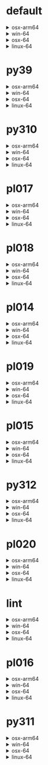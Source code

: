 # default

<details>
<summary>osx-arm64</summary>

|Dependency|Before|After|Explicit|
|-|-|-|-|
|pip|23.3.1|24.0|true|
|pytest-cov|4.1.0|5.0.0|true|
|hatchling|1.21.1|1.24.2|true|
|hypothesis|6.97.4|6.103.2|true|
|pytest|8.0.0|8.2.2|true|
|polars|0.20.3|0.20.31|true|
|python|3.12.0|3.12.3|true|
|ca-certificates|2023.11.17|2024.6.2|false|
|libcxx|16.0.6|17.0.6|false|
|llvm-openmp|17.0.5|18.1.7|false|
|packaging|23.2|24.1|false|
|setuptools|68.2.2|70.0.0|false|
|tzdata|2023c|2024a|false|
|coverage|7.4.4|7.5.3|false|
|importlib-metadata|7.0.1|7.1.0|false|
|libexpat|2.5.0|2.6.2|false|
|libsqlite|3.44.2|3.46.0|false|
|libzlib|1.2.13|1.3.1|false|
|ncurses|6.4|6.5|false|
|openssl|3.2.0|3.3.1|false|
|pluggy|1.4.0|1.5.0|false|
|trove-classifiers|2024.1.8|2024.5.22|false|
|wheel|0.41.3|0.43.0|false|
|zipp|3.17.0|3.19.2|false|
|libopenblas|0.3.25|0.3.27|false|
|numpy|1.26.2|1.26.4|false|
|libblas|20_osxarm64_openblas|22_osxarm64_openblas|false|
|libcblas|20_osxarm64_openblas|22_osxarm64_openblas|false|
|libgfortran|13_2_0_hd922786_1|13_2_0_hd922786_3|false|
|libgfortran5|hf226fd6_1|hf226fd6_3|false|
|liblapack|20_osxarm64_openblas|22_osxarm64_openblas|false|

</details>

<details>
<summary>win-64</summary>

|Dependency|Before|After|Explicit|
|-|-|-|-|
|pip|23.3.2|24.0|true|
|pytest-cov|4.1.0|5.0.0|true|
|hatchling|1.21.1|1.24.2|true|
|hypothesis|6.97.4|6.103.2|true|
|pytest|8.0.0|8.2.2|true|
|polars|0.20.6|0.20.31|true|
|python|3.12.1|3.12.3|true|
|typing_extensions|4.9.0||false|
|ca-certificates|2023.11.17|2024.6.2|false|
|packaging|23.2|24.1|false|
|setuptools|69.0.3|70.0.0|false|
|tzdata|2023d|2024a|false|
|coverage|7.4.4|7.5.3|false|
|importlib-metadata|7.0.1|7.1.0|false|
|intel-openmp|2024.0.0|2024.1.0|false|
|libexpat|2.5.0|2.6.2|false|
|libhwloc|2.9.3|2.10.0|false|
|libsqlite|3.44.2|3.46.0|false|
|libzlib|1.2.13|1.3.1|false|
|mkl|2024.0.0|2024.1.0|false|
|openssl|3.2.1|3.3.1|false|
|pluggy|1.4.0|1.5.0|false|
|tbb|2021.11.0|2021.12.0|false|
|trove-classifiers|2024.1.8|2024.5.22|false|
|vc14_runtime|14.38.33130|14.40.33810|false|
|vs2015_runtime|14.38.33130|14.40.33810|false|
|wheel|0.42.0|0.43.0|false|
|zipp|3.17.0|3.19.2|false|
|libxml2|2.12.4|2.12.7|false|
|numpy|1.26.3|1.26.4|false|
|libblas|21_win64_mkl|22_win64_mkl|false|
|libcblas|21_win64_mkl|22_win64_mkl|false|
|liblapack|21_win64_mkl|22_win64_mkl|false|
|vc|hcf57466_18|h8a93ad2_20|false|

</details>

<details>
<summary>osx-64</summary>

|Dependency|Before|After|Explicit|
|-|-|-|-|
|pip|23.3.2|24.0|true|
|pytest-cov|4.1.0|5.0.0|true|
|hatchling|1.21.1|1.24.2|true|
|hypothesis|6.97.4|6.103.2|true|
|pytest|8.0.0|8.2.2|true|
|polars|0.20.6|0.20.31|true|
|python|3.12.1|3.12.3|true|
|ca-certificates|2023.11.17|2024.6.2|false|
|libcxx|16.0.6|17.0.6|false|
|llvm-openmp|17.0.6|18.1.7|false|
|packaging|23.2|24.1|false|
|setuptools|69.0.3|70.0.0|false|
|tzdata|2023d|2024a|false|
|coverage|7.4.4|7.5.3|false|
|importlib-metadata|7.0.1|7.1.0|false|
|libexpat|2.5.0|2.6.2|false|
|libsqlite|3.44.2|3.46.0|false|
|libzlib|1.2.13|1.3.1|false|
|ncurses|6.4|6.5|false|
|openssl|3.2.1|3.3.1|false|
|pluggy|1.4.0|1.5.0|false|
|trove-classifiers|2024.1.8|2024.5.22|false|
|wheel|0.42.0|0.43.0|false|
|zipp|3.17.0|3.19.2|false|
|libopenblas|0.3.26|0.3.27|false|
|numpy|1.26.3|1.26.4|false|
|libblas|21_osx64_openblas|22_osx64_openblas|false|
|libcblas|21_osx64_openblas|22_osx64_openblas|false|
|libgfortran|13_2_0_h97931a8_2|13_2_0_h97931a8_3|false|
|libgfortran5|h2873a65_2|h2873a65_3|false|
|liblapack|21_osx64_openblas|22_osx64_openblas|false|

</details>

<details>
<summary>linux-64</summary>

|Dependency|Before|After|Explicit|
|-|-|-|-|
|pip|23.3.2|24.0|true|
|pytest-cov|4.1.0|5.0.0|true|
|hatchling|1.21.1|1.24.2|true|
|hypothesis|6.97.4|6.103.2|true|
|pytest|8.0.0|8.2.2|true|
|polars|0.20.6|0.20.31|true|
|python|3.12.1|3.12.3|true|
|ca-certificates|2023.11.17|2024.6.2|false|
|packaging|23.2|24.1|false|
|setuptools|69.0.3|70.0.0|false|
|tzdata|2023d|2024a|false|
|coverage|7.4.4|7.5.3|false|
|importlib-metadata|7.0.1|7.1.0|false|
|libexpat|2.5.0|2.6.2|false|
|libsqlite|3.44.2|3.46.0|false|
|libzlib|1.2.13|1.3.1|false|
|ncurses|6.4|6.5|false|
|openssl|3.2.1|3.3.1|false|
|pluggy|1.4.0|1.5.0|false|
|trove-classifiers|2024.1.8|2024.5.22|false|
|wheel|0.42.0|0.43.0|false|
|zipp|3.17.0|3.19.2|false|
|libopenblas|0.3.26|0.3.27|false|
|numpy|1.26.3|1.26.4|false|
|ld_impl_linux-64|h41732ed_0|hf3520f5_4|false|
|libblas|21_linux64_openblas|22_linux64_openblas|false|
|libcblas|21_linux64_openblas|22_linux64_openblas|false|
|libgcc-ng|h807b86a_4|h77fa898_9|false|
|libgfortran-ng|h69a702a_4|h69a702a_9|false|
|libgfortran5|ha4646dd_4|h3d2ce59_9|false|
|libgomp|h807b86a_4|h77fa898_9|false|
|liblapack|21_linux64_openblas|22_linux64_openblas|false|
|libstdcxx-ng|h7e041cc_4|hc0a3c3a_9|false|

</details>

# py39

<details>
<summary>osx-arm64</summary>

|Dependency|Before|After|Explicit|
|-|-|-|-|
|pip|23.3.2|24.0|true|
|pytest-cov|4.1.0|5.0.0|true|
|hatchling|1.21.1|1.24.2|true|
|hypothesis|6.97.1|6.103.2|true|
|pytest|8.0.0|8.2.2|true|
|polars|0.20.6|0.20.31|true|
|python|3.9.18|3.9.19|true|
|ca-certificates|2023.11.17|2024.6.2|false|
|libcxx|16.0.6|17.0.6|false|
|llvm-openmp|17.0.6|18.1.7|false|
|packaging|23.2|24.1|false|
|setuptools|69.0.3|70.0.0|false|
|tzdata|2023d|2024a|false|
|coverage|7.4.4|7.5.3|false|
|importlib-metadata|7.0.1|7.1.0|false|
|libsqlite|3.44.2|3.46.0|false|
|libzlib|1.2.13|1.3.1|false|
|ncurses|6.4|6.5|false|
|openssl|3.2.0|3.3.1|false|
|pluggy|1.4.0|1.5.0|false|
|trove-classifiers|2024.1.8|2024.5.22|false|
|typing_extensions|4.9.0|4.12.2|false|
|wheel|0.42.0|0.43.0|false|
|zipp|3.17.0|3.19.2|false|
|libopenblas|0.3.26|0.3.27|false|
|numpy|1.26.3|1.26.4|false|
|libblas|21_osxarm64_openblas|22_osxarm64_openblas|false|
|libcblas|21_osxarm64_openblas|22_osxarm64_openblas|false|
|libgfortran|13_2_0_hd922786_2|13_2_0_hd922786_3|false|
|libgfortran5|hf226fd6_2|hf226fd6_3|false|
|liblapack|21_osxarm64_openblas|22_osxarm64_openblas|false|

</details>

<details>
<summary>win-64</summary>

|Dependency|Before|After|Explicit|
|-|-|-|-|
|pip|23.3.2|24.0|true|
|pytest-cov|4.1.0|5.0.0|true|
|hatchling|1.21.1|1.24.2|true|
|hypothesis|6.97.4|6.103.2|true|
|pytest|8.0.0|8.2.2|true|
|polars|0.20.6|0.20.31|true|
|python|3.9.18|3.9.19|true|
|ca-certificates|2023.11.17|2024.6.2|false|
|packaging|23.2|24.1|false|
|setuptools|69.0.3|70.0.0|false|
|tzdata|2023d|2024a|false|
|coverage|7.4.4|7.5.3|false|
|importlib-metadata|7.0.1|7.1.0|false|
|intel-openmp|2024.0.0|2024.1.0|false|
|libhwloc|2.9.3|2.10.0|false|
|libsqlite|3.44.2|3.46.0|false|
|libzlib|1.2.13|1.3.1|false|
|mkl|2024.0.0|2024.1.0|false|
|openssl|3.2.1|3.3.1|false|
|pluggy|1.4.0|1.5.0|false|
|tbb|2021.11.0|2021.12.0|false|
|trove-classifiers|2024.1.8|2024.5.22|false|
|typing_extensions|4.9.0|4.12.2|false|
|vc14_runtime|14.38.33130|14.40.33810|false|
|vs2015_runtime|14.38.33130|14.40.33810|false|
|wheel|0.42.0|0.43.0|false|
|zipp|3.17.0|3.19.2|false|
|libxml2|2.12.4|2.12.7|false|
|numpy|1.26.3|1.26.4|false|
|libblas|21_win64_mkl|22_win64_mkl|false|
|libcblas|21_win64_mkl|22_win64_mkl|false|
|liblapack|21_win64_mkl|22_win64_mkl|false|
|vc|hcf57466_18|h8a93ad2_20|false|

</details>

<details>
<summary>osx-64</summary>

|Dependency|Before|After|Explicit|
|-|-|-|-|
|pip|23.3.2|24.0|true|
|pytest-cov|4.1.0|5.0.0|true|
|hatchling|1.21.1|1.24.2|true|
|hypothesis|6.97.4|6.103.2|true|
|pytest|8.0.0|8.2.2|true|
|polars|0.20.6|0.20.31|true|
|python|3.9.18|3.9.19|true|
|ca-certificates|2023.11.17|2024.6.2|false|
|libcxx|16.0.6|17.0.6|false|
|llvm-openmp|17.0.6|18.1.7|false|
|packaging|23.2|24.1|false|
|setuptools|69.0.3|70.0.0|false|
|tzdata|2023d|2024a|false|
|coverage|7.4.4|7.5.3|false|
|importlib-metadata|7.0.1|7.1.0|false|
|libsqlite|3.44.2|3.46.0|false|
|libzlib|1.2.13|1.3.1|false|
|ncurses|6.4|6.5|false|
|openssl|3.2.1|3.3.1|false|
|pluggy|1.4.0|1.5.0|false|
|trove-classifiers|2024.1.8|2024.5.22|false|
|typing_extensions|4.9.0|4.12.2|false|
|wheel|0.42.0|0.43.0|false|
|zipp|3.17.0|3.19.2|false|
|libopenblas|0.3.26|0.3.27|false|
|numpy|1.26.3|1.26.4|false|
|libblas|21_osx64_openblas|22_osx64_openblas|false|
|libcblas|21_osx64_openblas|22_osx64_openblas|false|
|libgfortran|13_2_0_h97931a8_2|13_2_0_h97931a8_3|false|
|libgfortran5|h2873a65_2|h2873a65_3|false|
|liblapack|21_osx64_openblas|22_osx64_openblas|false|

</details>

<details>
<summary>linux-64</summary>

|Dependency|Before|After|Explicit|
|-|-|-|-|
|pip|23.3.2|24.0|true|
|pytest-cov|4.1.0|5.0.0|true|
|hatchling|1.21.1|1.24.2|true|
|hypothesis|6.97.4|6.103.2|true|
|pytest|8.0.0|8.2.2|true|
|polars|0.20.6|0.20.31|true|
|python|3.9.18|3.9.19|true|
|ca-certificates|2023.11.17|2024.6.2|false|
|packaging|23.2|24.1|false|
|setuptools|69.0.3|70.0.0|false|
|tzdata|2023d|2024a|false|
|coverage|7.4.4|7.5.3|false|
|importlib-metadata|7.0.1|7.1.0|false|
|libsqlite|3.44.2|3.46.0|false|
|libzlib|1.2.13|1.3.1|false|
|ncurses|6.4|6.5|false|
|openssl|3.2.1|3.3.1|false|
|pluggy|1.4.0|1.5.0|false|
|trove-classifiers|2024.1.8|2024.5.22|false|
|typing_extensions|4.9.0|4.12.2|false|
|wheel|0.42.0|0.43.0|false|
|zipp|3.17.0|3.19.2|false|
|libopenblas|0.3.26|0.3.27|false|
|numpy|1.26.3|1.26.4|false|
|ld_impl_linux-64|h41732ed_0|hf3520f5_4|false|
|libblas|21_linux64_openblas|22_linux64_openblas|false|
|libcblas|21_linux64_openblas|22_linux64_openblas|false|
|libgcc-ng|h807b86a_4|h77fa898_9|false|
|libgfortran-ng|h69a702a_4|h69a702a_9|false|
|libgfortran5|ha4646dd_4|h3d2ce59_9|false|
|libgomp|h807b86a_4|h77fa898_9|false|
|liblapack|21_linux64_openblas|22_linux64_openblas|false|
|libstdcxx-ng|h7e041cc_4|hc0a3c3a_9|false|

</details>

# py310

<details>
<summary>osx-arm64</summary>

|Dependency|Before|After|Explicit|
|-|-|-|-|
|pip|23.3.2|24.0|true|
|pytest-cov|4.1.0|5.0.0|true|
|hatchling|1.21.1|1.24.2|true|
|hypothesis|6.97.1|6.103.2|true|
|pytest|8.0.0|8.2.2|true|
|polars|0.20.6|0.20.31|true|
|python|3.10.13|3.10.14|true|
|ca-certificates|2023.11.17|2024.6.2|false|
|libcxx|16.0.6|17.0.6|false|
|llvm-openmp|17.0.6|18.1.7|false|
|packaging|23.2|24.1|false|
|setuptools|69.0.3|70.0.0|false|
|tzdata|2023d|2024a|false|
|coverage|7.4.4|7.5.3|false|
|importlib-metadata|7.0.1|7.1.0|false|
|libsqlite|3.44.2|3.46.0|false|
|libzlib|1.2.13|1.3.1|false|
|ncurses|6.4|6.5|false|
|openssl|3.2.0|3.3.1|false|
|pluggy|1.4.0|1.5.0|false|
|trove-classifiers|2024.1.8|2024.5.22|false|
|typing_extensions|4.9.0|4.12.2|false|
|wheel|0.42.0|0.43.0|false|
|zipp|3.17.0|3.19.2|false|
|libopenblas|0.3.26|0.3.27|false|
|numpy|1.26.3|1.26.4|false|
|libblas|21_osxarm64_openblas|22_osxarm64_openblas|false|
|libcblas|21_osxarm64_openblas|22_osxarm64_openblas|false|
|libgfortran|13_2_0_hd922786_2|13_2_0_hd922786_3|false|
|libgfortran5|hf226fd6_2|hf226fd6_3|false|
|liblapack|21_osxarm64_openblas|22_osxarm64_openblas|false|

</details>

<details>
<summary>win-64</summary>

|Dependency|Before|After|Explicit|
|-|-|-|-|
|pip|23.3.2|24.0|true|
|pytest-cov|4.1.0|5.0.0|true|
|hatchling|1.21.1|1.24.2|true|
|hypothesis|6.97.4|6.103.2|true|
|pytest|8.0.0|8.2.2|true|
|polars|0.20.6|0.20.31|true|
|python|3.10.13|3.10.14|true|
|ca-certificates|2023.11.17|2024.6.2|false|
|packaging|23.2|24.1|false|
|setuptools|69.0.3|70.0.0|false|
|tzdata|2023d|2024a|false|
|coverage|7.4.4|7.5.3|false|
|importlib-metadata|7.0.1|7.1.0|false|
|intel-openmp|2024.0.0|2024.1.0|false|
|libhwloc|2.9.3|2.10.0|false|
|libsqlite|3.44.2|3.46.0|false|
|libzlib|1.2.13|1.3.1|false|
|mkl|2024.0.0|2024.1.0|false|
|openssl|3.2.1|3.3.1|false|
|pluggy|1.4.0|1.5.0|false|
|tbb|2021.11.0|2021.12.0|false|
|trove-classifiers|2024.1.8|2024.5.22|false|
|typing_extensions|4.9.0|4.12.2|false|
|vc14_runtime|14.38.33130|14.40.33810|false|
|vs2015_runtime|14.38.33130|14.40.33810|false|
|wheel|0.42.0|0.43.0|false|
|zipp|3.17.0|3.19.2|false|
|libxml2|2.12.4|2.12.7|false|
|numpy|1.26.3|1.26.4|false|
|libblas|21_win64_mkl|22_win64_mkl|false|
|libcblas|21_win64_mkl|22_win64_mkl|false|
|liblapack|21_win64_mkl|22_win64_mkl|false|
|vc|hcf57466_18|h8a93ad2_20|false|

</details>

<details>
<summary>osx-64</summary>

|Dependency|Before|After|Explicit|
|-|-|-|-|
|pip|23.3.2|24.0|true|
|pytest-cov|4.1.0|5.0.0|true|
|hatchling|1.21.1|1.24.2|true|
|hypothesis|6.97.4|6.103.2|true|
|pytest|8.0.0|8.2.2|true|
|polars|0.20.6|0.20.31|true|
|python|3.10.13|3.10.14|true|
|ca-certificates|2023.11.17|2024.6.2|false|
|libcxx|16.0.6|17.0.6|false|
|llvm-openmp|17.0.6|18.1.7|false|
|packaging|23.2|24.1|false|
|setuptools|69.0.3|70.0.0|false|
|tzdata|2023d|2024a|false|
|coverage|7.4.4|7.5.3|false|
|importlib-metadata|7.0.1|7.1.0|false|
|libsqlite|3.44.2|3.46.0|false|
|libzlib|1.2.13|1.3.1|false|
|ncurses|6.4|6.5|false|
|openssl|3.2.1|3.3.1|false|
|pluggy|1.4.0|1.5.0|false|
|trove-classifiers|2024.1.8|2024.5.22|false|
|typing_extensions|4.9.0|4.12.2|false|
|wheel|0.42.0|0.43.0|false|
|zipp|3.17.0|3.19.2|false|
|libopenblas|0.3.26|0.3.27|false|
|numpy|1.26.3|1.26.4|false|
|libblas|21_osx64_openblas|22_osx64_openblas|false|
|libcblas|21_osx64_openblas|22_osx64_openblas|false|
|libgfortran|13_2_0_h97931a8_2|13_2_0_h97931a8_3|false|
|libgfortran5|h2873a65_2|h2873a65_3|false|
|liblapack|21_osx64_openblas|22_osx64_openblas|false|

</details>

<details>
<summary>linux-64</summary>

|Dependency|Before|After|Explicit|
|-|-|-|-|
|pip|23.3.2|24.0|true|
|pytest-cov|4.1.0|5.0.0|true|
|hatchling|1.21.1|1.24.2|true|
|hypothesis|6.97.4|6.103.2|true|
|pytest|8.0.0|8.2.2|true|
|polars|0.20.6|0.20.31|true|
|python|3.10.13|3.10.14|true|
|ca-certificates|2023.11.17|2024.6.2|false|
|packaging|23.2|24.1|false|
|setuptools|69.0.3|70.0.0|false|
|tzdata|2023d|2024a|false|
|coverage|7.4.4|7.5.3|false|
|importlib-metadata|7.0.1|7.1.0|false|
|libsqlite|3.44.2|3.46.0|false|
|libzlib|1.2.13|1.3.1|false|
|ncurses|6.4|6.5|false|
|openssl|3.2.1|3.3.1|false|
|pluggy|1.4.0|1.5.0|false|
|trove-classifiers|2024.1.8|2024.5.22|false|
|typing_extensions|4.9.0|4.12.2|false|
|wheel|0.42.0|0.43.0|false|
|zipp|3.17.0|3.19.2|false|
|libopenblas|0.3.26|0.3.27|false|
|numpy|1.26.3|1.26.4|false|
|ld_impl_linux-64|h41732ed_0|hf3520f5_4|false|
|libblas|21_linux64_openblas|22_linux64_openblas|false|
|libcblas|21_linux64_openblas|22_linux64_openblas|false|
|libgcc-ng|h807b86a_4|h77fa898_9|false|
|libgfortran-ng|h69a702a_4|h69a702a_9|false|
|libgfortran5|ha4646dd_4|h3d2ce59_9|false|
|libgomp|h807b86a_4|h77fa898_9|false|
|liblapack|21_linux64_openblas|22_linux64_openblas|false|
|libstdcxx-ng|h7e041cc_4|hc0a3c3a_9|false|

</details>

# pl017

<details>
<summary>osx-arm64</summary>

|Dependency|Before|After|Explicit|
|-|-|-|-|
|pip|23.3.2|24.0|true|
|pytest-cov|4.1.0|5.0.0|true|
|hatchling|1.21.1|1.24.2|true|
|hypothesis|6.97.1|6.103.2|true|
|pytest|8.0.0|8.2.2|true|
|ca-certificates|2023.11.17|2024.6.2|false|
|libcxx|16.0.6|17.0.6|false|
|llvm-openmp|17.0.6|18.1.7|false|
|packaging|23.2|24.1|false|
|setuptools|69.0.3|70.0.0|false|
|tzdata|2023d|2024a|false|
|coverage|7.4.4|7.5.3|false|
|importlib-metadata|7.0.1|7.1.0|false|
|libsqlite|3.45.2|3.46.0|false|
|libzlib|1.2.13|1.3.1|false|
|ncurses|6.4.20240210|6.5|false|
|openssl|3.2.1|3.3.1|false|
|pluggy|1.4.0|1.5.0|false|
|trove-classifiers|2024.1.8|2024.5.22|false|
|typing_extensions|4.9.0|4.12.2|false|
|wheel|0.42.0|0.43.0|false|
|zipp|3.17.0|3.19.2|false|
|libopenblas|0.3.26|0.3.27|false|
|libblas|21_osxarm64_openblas|22_osxarm64_openblas|false|
|libcblas|21_osxarm64_openblas|22_osxarm64_openblas|false|
|libgfortran|13_2_0_hd922786_2|13_2_0_hd922786_3|false|
|libgfortran5|hf226fd6_2|hf226fd6_3|false|
|liblapack|21_osxarm64_openblas|22_osxarm64_openblas|false|

</details>

<details>
<summary>win-64</summary>

|Dependency|Before|After|Explicit|
|-|-|-|-|
|pip|23.3.2|24.0|true|
|pytest-cov|4.1.0|5.0.0|true|
|hatchling|1.21.1|1.24.2|true|
|hypothesis|6.97.4|6.103.2|true|
|pytest|8.0.0|8.2.2|true|
|ca-certificates|2023.11.17|2024.6.2|false|
|packaging|23.2|24.1|false|
|setuptools|69.0.3|70.0.0|false|
|tzdata|2023d|2024a|false|
|coverage|7.4.4|7.5.3|false|
|importlib-metadata|7.0.1|7.1.0|false|
|intel-openmp|2024.0.0|2024.1.0|false|
|libhwloc|2.9.3|2.10.0|false|
|libsqlite|3.45.2|3.46.0|false|
|libzlib|1.2.13|1.3.1|false|
|mkl|2024.0.0|2024.1.0|false|
|openssl|3.2.1|3.3.1|false|
|pluggy|1.4.0|1.5.0|false|
|tbb|2021.11.0|2021.12.0|false|
|trove-classifiers|2024.1.8|2024.5.22|false|
|typing_extensions|4.9.0|4.12.2|false|
|vc14_runtime|14.38.33130|14.40.33810|false|
|vs2015_runtime|14.38.33130|14.40.33810|false|
|wheel|0.42.0|0.43.0|false|
|zipp|3.17.0|3.19.2|false|
|libxml2|2.12.4|2.12.7|false|
|libblas|21_win64_mkl|22_win64_mkl|false|
|libcblas|21_win64_mkl|22_win64_mkl|false|
|liblapack|21_win64_mkl|22_win64_mkl|false|
|vc|hcf57466_18|h8a93ad2_20|false|

</details>

<details>
<summary>osx-64</summary>

|Dependency|Before|After|Explicit|
|-|-|-|-|
|pip|23.3.2|24.0|true|
|pytest-cov|4.1.0|5.0.0|true|
|hatchling|1.21.1|1.24.2|true|
|hypothesis|6.97.4|6.103.2|true|
|pytest|8.0.0|8.2.2|true|
|ca-certificates|2023.11.17|2024.6.2|false|
|libcxx|16.0.6|17.0.6|false|
|llvm-openmp|17.0.6|18.1.7|false|
|packaging|23.2|24.1|false|
|setuptools|69.0.3|70.0.0|false|
|tzdata|2023d|2024a|false|
|coverage|7.4.4|7.5.3|false|
|importlib-metadata|7.0.1|7.1.0|false|
|libsqlite|3.45.2|3.46.0|false|
|libzlib|1.2.13|1.3.1|false|
|ncurses|6.4.20240210|6.5|false|
|openssl|3.2.1|3.3.1|false|
|pluggy|1.4.0|1.5.0|false|
|trove-classifiers|2024.1.8|2024.5.22|false|
|typing_extensions|4.9.0|4.12.2|false|
|wheel|0.42.0|0.43.0|false|
|zipp|3.17.0|3.19.2|false|
|libopenblas|0.3.26|0.3.27|false|
|libblas|21_osx64_openblas|22_osx64_openblas|false|
|libcblas|21_osx64_openblas|22_osx64_openblas|false|
|libgfortran|13_2_0_h97931a8_2|13_2_0_h97931a8_3|false|
|libgfortran5|h2873a65_2|h2873a65_3|false|
|liblapack|21_osx64_openblas|22_osx64_openblas|false|

</details>

<details>
<summary>linux-64</summary>

|Dependency|Before|After|Explicit|
|-|-|-|-|
|pip|23.3.2|24.0|true|
|pytest-cov|4.1.0|5.0.0|true|
|hatchling|1.21.1|1.24.2|true|
|hypothesis|6.97.4|6.103.2|true|
|pytest|8.0.0|8.2.2|true|
|ca-certificates|2023.11.17|2024.6.2|false|
|packaging|23.2|24.1|false|
|setuptools|69.0.3|70.0.0|false|
|tzdata|2023d|2024a|false|
|coverage|7.4.4|7.5.3|false|
|importlib-metadata|7.0.1|7.1.0|false|
|libsqlite|3.45.2|3.46.0|false|
|libzlib|1.2.13|1.3.1|false|
|ncurses|6.4.20240210|6.5|false|
|openssl|3.2.1|3.3.1|false|
|pluggy|1.4.0|1.5.0|false|
|trove-classifiers|2024.1.8|2024.5.22|false|
|typing_extensions|4.9.0|4.12.2|false|
|wheel|0.42.0|0.43.0|false|
|zipp|3.17.0|3.19.2|false|
|libopenblas|0.3.26|0.3.27|false|
|ld_impl_linux-64|h41732ed_0|hf3520f5_4|false|
|libblas|21_linux64_openblas|22_linux64_openblas|false|
|libcblas|21_linux64_openblas|22_linux64_openblas|false|
|libgcc-ng|h807b86a_4|h77fa898_9|false|
|libgfortran-ng|h69a702a_4|h69a702a_9|false|
|libgfortran5|ha4646dd_4|h3d2ce59_9|false|
|libgomp|h807b86a_4|h77fa898_9|false|
|liblapack|21_linux64_openblas|22_linux64_openblas|false|
|libstdcxx-ng|h7e041cc_4|hc0a3c3a_9|false|

</details>

# pl018

<details>
<summary>osx-arm64</summary>

|Dependency|Before|After|Explicit|
|-|-|-|-|
|pip|23.3.2|24.0|true|
|pytest-cov|4.1.0|5.0.0|true|
|hatchling|1.21.1|1.24.2|true|
|hypothesis|6.97.1|6.103.2|true|
|pytest|8.0.0|8.2.2|true|
|ca-certificates|2023.11.17|2024.6.2|false|
|libcxx|16.0.6|17.0.6|false|
|llvm-openmp|17.0.6|18.1.7|false|
|packaging|23.2|24.1|false|
|setuptools|69.0.3|70.0.0|false|
|tzdata|2023d|2024a|false|
|coverage|7.4.4|7.5.3|false|
|importlib-metadata|7.0.1|7.1.0|false|
|libsqlite|3.45.2|3.46.0|false|
|libzlib|1.2.13|1.3.1|false|
|ncurses|6.4.20240210|6.5|false|
|openssl|3.2.1|3.3.1|false|
|pluggy|1.4.0|1.5.0|false|
|trove-classifiers|2024.1.8|2024.5.22|false|
|typing_extensions|4.9.0|4.12.2|false|
|wheel|0.42.0|0.43.0|false|
|zipp|3.17.0|3.19.2|false|
|libopenblas|0.3.26|0.3.27|false|
|libblas|21_osxarm64_openblas|22_osxarm64_openblas|false|
|libcblas|21_osxarm64_openblas|22_osxarm64_openblas|false|
|libgfortran|13_2_0_hd922786_2|13_2_0_hd922786_3|false|
|libgfortran5|hf226fd6_2|hf226fd6_3|false|
|liblapack|21_osxarm64_openblas|22_osxarm64_openblas|false|

</details>

<details>
<summary>win-64</summary>

|Dependency|Before|After|Explicit|
|-|-|-|-|
|pip|23.3.2|24.0|true|
|pytest-cov|4.1.0|5.0.0|true|
|hatchling|1.21.1|1.24.2|true|
|hypothesis|6.97.4|6.103.2|true|
|pytest|8.0.0|8.2.2|true|
|ca-certificates|2023.11.17|2024.6.2|false|
|packaging|23.2|24.1|false|
|setuptools|69.0.3|70.0.0|false|
|tzdata|2023d|2024a|false|
|coverage|7.4.4|7.5.3|false|
|importlib-metadata|7.0.1|7.1.0|false|
|intel-openmp|2024.0.0|2024.1.0|false|
|libhwloc|2.9.3|2.10.0|false|
|libsqlite|3.45.2|3.46.0|false|
|libzlib|1.2.13|1.3.1|false|
|mkl|2024.0.0|2024.1.0|false|
|openssl|3.2.1|3.3.1|false|
|pluggy|1.4.0|1.5.0|false|
|tbb|2021.11.0|2021.12.0|false|
|trove-classifiers|2024.1.8|2024.5.22|false|
|typing_extensions|4.9.0|4.12.2|false|
|vc14_runtime|14.38.33130|14.40.33810|false|
|vs2015_runtime|14.38.33130|14.40.33810|false|
|wheel|0.42.0|0.43.0|false|
|zipp|3.17.0|3.19.2|false|
|libxml2|2.12.4|2.12.7|false|
|libblas|21_win64_mkl|22_win64_mkl|false|
|libcblas|21_win64_mkl|22_win64_mkl|false|
|liblapack|21_win64_mkl|22_win64_mkl|false|
|vc|hcf57466_18|h8a93ad2_20|false|

</details>

<details>
<summary>osx-64</summary>

|Dependency|Before|After|Explicit|
|-|-|-|-|
|pip|23.3.2|24.0|true|
|pytest-cov|4.1.0|5.0.0|true|
|hatchling|1.21.1|1.24.2|true|
|hypothesis|6.97.4|6.103.2|true|
|pytest|8.0.0|8.2.2|true|
|ca-certificates|2023.11.17|2024.6.2|false|
|libcxx|16.0.6|17.0.6|false|
|llvm-openmp|17.0.6|18.1.7|false|
|packaging|23.2|24.1|false|
|setuptools|69.0.3|70.0.0|false|
|tzdata|2023d|2024a|false|
|coverage|7.4.4|7.5.3|false|
|importlib-metadata|7.0.1|7.1.0|false|
|libsqlite|3.45.2|3.46.0|false|
|libzlib|1.2.13|1.3.1|false|
|ncurses|6.4.20240210|6.5|false|
|openssl|3.2.1|3.3.1|false|
|pluggy|1.4.0|1.5.0|false|
|trove-classifiers|2024.1.8|2024.5.22|false|
|typing_extensions|4.9.0|4.12.2|false|
|wheel|0.42.0|0.43.0|false|
|zipp|3.17.0|3.19.2|false|
|libopenblas|0.3.26|0.3.27|false|
|libblas|21_osx64_openblas|22_osx64_openblas|false|
|libcblas|21_osx64_openblas|22_osx64_openblas|false|
|libgfortran|13_2_0_h97931a8_2|13_2_0_h97931a8_3|false|
|libgfortran5|h2873a65_2|h2873a65_3|false|
|liblapack|21_osx64_openblas|22_osx64_openblas|false|

</details>

<details>
<summary>linux-64</summary>

|Dependency|Before|After|Explicit|
|-|-|-|-|
|pip|23.3.2|24.0|true|
|pytest-cov|4.1.0|5.0.0|true|
|hatchling|1.21.1|1.24.2|true|
|hypothesis|6.97.4|6.103.2|true|
|pytest|8.0.0|8.2.2|true|
|ca-certificates|2023.11.17|2024.6.2|false|
|packaging|23.2|24.1|false|
|setuptools|69.0.3|70.0.0|false|
|tzdata|2023d|2024a|false|
|coverage|7.4.4|7.5.3|false|
|importlib-metadata|7.0.1|7.1.0|false|
|libsqlite|3.45.2|3.46.0|false|
|libzlib|1.2.13|1.3.1|false|
|ncurses|6.4.20240210|6.5|false|
|openssl|3.2.1|3.3.1|false|
|pluggy|1.4.0|1.5.0|false|
|trove-classifiers|2024.1.8|2024.5.22|false|
|typing_extensions|4.9.0|4.12.2|false|
|wheel|0.42.0|0.43.0|false|
|zipp|3.17.0|3.19.2|false|
|libopenblas|0.3.26|0.3.27|false|
|ld_impl_linux-64|h41732ed_0|hf3520f5_4|false|
|libblas|21_linux64_openblas|22_linux64_openblas|false|
|libcblas|21_linux64_openblas|22_linux64_openblas|false|
|libgcc-ng|h807b86a_4|h77fa898_9|false|
|libgfortran-ng|h69a702a_4|h69a702a_9|false|
|libgfortran5|ha4646dd_4|h3d2ce59_9|false|
|libgomp|h807b86a_4|h77fa898_9|false|
|liblapack|21_linux64_openblas|22_linux64_openblas|false|
|libstdcxx-ng|h7e041cc_4|hc0a3c3a_9|false|

</details>

# pl014

<details>
<summary>osx-arm64</summary>

|Dependency|Before|After|Explicit|
|-|-|-|-|
|pip|23.3.2|24.0|true|
|pytest-cov|4.1.0|5.0.0|true|
|hatchling|1.21.1|1.24.2|true|
|hypothesis|6.97.2|6.103.2|true|
|pytest|8.0.0|8.2.2|true|
|ca-certificates|2023.11.17|2024.6.2|false|
|libcxx|16.0.6|17.0.6|false|
|llvm-openmp|17.0.6|18.1.7|false|
|packaging|23.2|24.1|false|
|setuptools|69.0.3|70.0.0|false|
|tzdata|2023d|2024a|false|
|coverage|7.4.4|7.5.3|false|
|importlib-metadata|7.0.1|7.1.0|false|
|libsqlite|3.45.2|3.46.0|false|
|libzlib|1.2.13|1.3.1|false|
|ncurses|6.4.20240210|6.5|false|
|openssl|3.2.1|3.3.1|false|
|pluggy|1.4.0|1.5.0|false|
|trove-classifiers|2024.1.8|2024.5.22|false|
|wheel|0.42.0|0.43.0|false|
|zipp|3.17.0|3.19.2|false|
|libopenblas|0.3.26|0.3.27|false|
|libblas|21_osxarm64_openblas|22_osxarm64_openblas|false|
|libcblas|21_osxarm64_openblas|22_osxarm64_openblas|false|
|libgfortran|13_2_0_hd922786_2|13_2_0_hd922786_3|false|
|libgfortran5|hf226fd6_2|hf226fd6_3|false|
|liblapack|21_osxarm64_openblas|22_osxarm64_openblas|false|

</details>

<details>
<summary>win-64</summary>

|Dependency|Before|After|Explicit|
|-|-|-|-|
|pip|23.3.2|24.0|true|
|pytest-cov|4.1.0|5.0.0|true|
|hatchling|1.21.1|1.24.2|true|
|hypothesis|6.97.4|6.103.2|true|
|pytest|8.0.0|8.2.2|true|
|ca-certificates|2023.11.17|2024.6.2|false|
|packaging|23.2|24.1|false|
|setuptools|69.0.3|70.0.0|false|
|tzdata|2023d|2024a|false|
|coverage|7.4.4|7.5.3|false|
|importlib-metadata|7.0.1|7.1.0|false|
|intel-openmp|2024.0.0|2024.1.0|false|
|libhwloc|2.9.3|2.10.0|false|
|libsqlite|3.45.2|3.46.0|false|
|libzlib|1.2.13|1.3.1|false|
|mkl|2024.0.0|2024.1.0|false|
|openssl|3.2.1|3.3.1|false|
|pluggy|1.4.0|1.5.0|false|
|tbb|2021.11.0|2021.12.0|false|
|trove-classifiers|2024.1.8|2024.5.22|false|
|vc14_runtime|14.38.33130|14.40.33810|false|
|vs2015_runtime|14.38.33130|14.40.33810|false|
|wheel|0.42.0|0.43.0|false|
|zipp|3.17.0|3.19.2|false|
|libxml2|2.12.4|2.12.7|false|
|libblas|21_win64_mkl|22_win64_mkl|false|
|libcblas|21_win64_mkl|22_win64_mkl|false|
|liblapack|21_win64_mkl|22_win64_mkl|false|
|vc|hcf57466_18|h8a93ad2_20|false|

</details>

<details>
<summary>osx-64</summary>

|Dependency|Before|After|Explicit|
|-|-|-|-|
|pip|23.3.2|24.0|true|
|pytest-cov|4.1.0|5.0.0|true|
|hatchling|1.21.1|1.24.2|true|
|hypothesis|6.97.4|6.103.2|true|
|pytest|8.0.0|8.2.2|true|
|ca-certificates|2023.11.17|2024.6.2|false|
|libcxx|16.0.6|17.0.6|false|
|llvm-openmp|17.0.6|18.1.7|false|
|packaging|23.2|24.1|false|
|setuptools|69.0.3|70.0.0|false|
|tzdata|2023d|2024a|false|
|coverage|7.4.4|7.5.3|false|
|importlib-metadata|7.0.1|7.1.0|false|
|libsqlite|3.45.2|3.46.0|false|
|libzlib|1.2.13|1.3.1|false|
|ncurses|6.4.20240210|6.5|false|
|openssl|3.2.1|3.3.1|false|
|pluggy|1.4.0|1.5.0|false|
|trove-classifiers|2024.1.8|2024.5.22|false|
|wheel|0.42.0|0.43.0|false|
|zipp|3.17.0|3.19.2|false|
|libopenblas|0.3.26|0.3.27|false|
|libblas|21_osx64_openblas|22_osx64_openblas|false|
|libcblas|21_osx64_openblas|22_osx64_openblas|false|
|libgfortran|13_2_0_h97931a8_2|13_2_0_h97931a8_3|false|
|libgfortran5|h2873a65_2|h2873a65_3|false|
|liblapack|21_osx64_openblas|22_osx64_openblas|false|

</details>

<details>
<summary>linux-64</summary>

|Dependency|Before|After|Explicit|
|-|-|-|-|
|pip|23.3.2|24.0|true|
|pytest-cov|4.1.0|5.0.0|true|
|hatchling|1.21.1|1.24.2|true|
|hypothesis|6.97.4|6.103.2|true|
|pytest|8.0.0|8.2.2|true|
|ca-certificates|2023.11.17|2024.6.2|false|
|packaging|23.2|24.1|false|
|setuptools|69.0.3|70.0.0|false|
|tzdata|2023d|2024a|false|
|coverage|7.4.4|7.5.3|false|
|importlib-metadata|7.0.1|7.1.0|false|
|libsqlite|3.45.2|3.46.0|false|
|libzlib|1.2.13|1.3.1|false|
|ncurses|6.4.20240210|6.5|false|
|openssl|3.2.1|3.3.1|false|
|pluggy|1.4.0|1.5.0|false|
|trove-classifiers|2024.1.8|2024.5.22|false|
|wheel|0.42.0|0.43.0|false|
|zipp|3.17.0|3.19.2|false|
|libopenblas|0.3.26|0.3.27|false|
|ld_impl_linux-64|h41732ed_0|hf3520f5_4|false|
|libblas|21_linux64_openblas|22_linux64_openblas|false|
|libcblas|21_linux64_openblas|22_linux64_openblas|false|
|libgcc-ng|h807b86a_4|h77fa898_9|false|
|libgfortran-ng|h69a702a_4|h69a702a_9|false|
|libgfortran5|ha4646dd_4|h3d2ce59_9|false|
|libgomp|h807b86a_4|h77fa898_9|false|
|liblapack|21_linux64_openblas|22_linux64_openblas|false|
|libstdcxx-ng|h7e041cc_4|hc0a3c3a_9|false|

</details>

# pl019

<details>
<summary>osx-arm64</summary>

|Dependency|Before|After|Explicit|
|-|-|-|-|
|pip|23.3.2|24.0|true|
|pytest-cov|4.1.0|5.0.0|true|
|hatchling|1.21.1|1.24.2|true|
|hypothesis|6.97.1|6.103.2|true|
|pytest|8.0.0|8.2.2|true|
|ca-certificates|2023.11.17|2024.6.2|false|
|libcxx|16.0.6|17.0.6|false|
|llvm-openmp|17.0.6|18.1.7|false|
|packaging|23.2|24.1|false|
|setuptools|69.0.3|70.0.0|false|
|tzdata|2023d|2024a|false|
|coverage|7.4.4|7.5.3|false|
|importlib-metadata|7.0.1|7.1.0|false|
|libsqlite|3.45.2|3.46.0|false|
|libzlib|1.2.13|1.3.1|false|
|ncurses|6.4.20240210|6.5|false|
|openssl|3.2.1|3.3.1|false|
|pluggy|1.4.0|1.5.0|false|
|trove-classifiers|2024.1.8|2024.5.22|false|
|typing_extensions|4.9.0|4.12.2|false|
|wheel|0.42.0|0.43.0|false|
|zipp|3.17.0|3.19.2|false|
|libopenblas|0.3.26|0.3.27|false|
|libblas|21_osxarm64_openblas|22_osxarm64_openblas|false|
|libcblas|21_osxarm64_openblas|22_osxarm64_openblas|false|
|libgfortran|13_2_0_hd922786_2|13_2_0_hd922786_3|false|
|libgfortran5|hf226fd6_2|hf226fd6_3|false|
|liblapack|21_osxarm64_openblas|22_osxarm64_openblas|false|

</details>

<details>
<summary>win-64</summary>

|Dependency|Before|After|Explicit|
|-|-|-|-|
|pip|23.3.2|24.0|true|
|pytest-cov|4.1.0|5.0.0|true|
|hatchling|1.21.1|1.24.2|true|
|hypothesis|6.97.4|6.103.2|true|
|pytest|8.0.0|8.2.2|true|
|ca-certificates|2023.11.17|2024.6.2|false|
|packaging|23.2|24.1|false|
|setuptools|69.0.3|70.0.0|false|
|tzdata|2023d|2024a|false|
|coverage|7.4.4|7.5.3|false|
|importlib-metadata|7.0.1|7.1.0|false|
|intel-openmp|2024.0.0|2024.1.0|false|
|libhwloc|2.9.3|2.10.0|false|
|libsqlite|3.45.2|3.46.0|false|
|libzlib|1.2.13|1.3.1|false|
|mkl|2024.0.0|2024.1.0|false|
|openssl|3.2.1|3.3.1|false|
|pluggy|1.4.0|1.5.0|false|
|tbb|2021.11.0|2021.12.0|false|
|trove-classifiers|2024.1.8|2024.5.22|false|
|vc14_runtime|14.38.33130|14.40.33810|false|
|vs2015_runtime|14.38.33130|14.40.33810|false|
|wheel|0.42.0|0.43.0|false|
|zipp|3.17.0|3.19.2|false|
|libxml2|2.12.4|2.12.7|false|
|libblas|21_win64_mkl|22_win64_mkl|false|
|libcblas|21_win64_mkl|22_win64_mkl|false|
|liblapack|21_win64_mkl|22_win64_mkl|false|
|vc|hcf57466_18|h8a93ad2_20|false|

</details>

<details>
<summary>osx-64</summary>

|Dependency|Before|After|Explicit|
|-|-|-|-|
|pip|23.3.2|24.0|true|
|pytest-cov|4.1.0|5.0.0|true|
|hatchling|1.21.1|1.24.2|true|
|hypothesis|6.97.4|6.103.2|true|
|pytest|8.0.0|8.2.2|true|
|ca-certificates|2023.11.17|2024.6.2|false|
|libcxx|16.0.6|17.0.6|false|
|llvm-openmp|17.0.6|18.1.7|false|
|packaging|23.2|24.1|false|
|setuptools|69.0.3|70.0.0|false|
|tzdata|2023d|2024a|false|
|coverage|7.4.4|7.5.3|false|
|importlib-metadata|7.0.1|7.1.0|false|
|libsqlite|3.45.2|3.46.0|false|
|libzlib|1.2.13|1.3.1|false|
|ncurses|6.4.20240210|6.5|false|
|openssl|3.2.1|3.3.1|false|
|pluggy|1.4.0|1.5.0|false|
|trove-classifiers|2024.1.8|2024.5.22|false|
|typing_extensions|4.9.0|4.12.2|false|
|wheel|0.42.0|0.43.0|false|
|zipp|3.17.0|3.19.2|false|
|libopenblas|0.3.26|0.3.27|false|
|libblas|21_osx64_openblas|22_osx64_openblas|false|
|libcblas|21_osx64_openblas|22_osx64_openblas|false|
|libgfortran|13_2_0_h97931a8_2|13_2_0_h97931a8_3|false|
|libgfortran5|h2873a65_2|h2873a65_3|false|
|liblapack|21_osx64_openblas|22_osx64_openblas|false|

</details>

<details>
<summary>linux-64</summary>

|Dependency|Before|After|Explicit|
|-|-|-|-|
|pip|23.3.2|24.0|true|
|pytest-cov|4.1.0|5.0.0|true|
|hatchling|1.21.1|1.24.2|true|
|hypothesis|6.97.4|6.103.2|true|
|pytest|8.0.0|8.2.2|true|
|ca-certificates|2023.11.17|2024.6.2|false|
|packaging|23.2|24.1|false|
|setuptools|69.0.3|70.0.0|false|
|tzdata|2023d|2024a|false|
|coverage|7.4.4|7.5.3|false|
|importlib-metadata|7.0.1|7.1.0|false|
|libsqlite|3.45.2|3.46.0|false|
|libzlib|1.2.13|1.3.1|false|
|ncurses|6.4.20240210|6.5|false|
|openssl|3.2.1|3.3.1|false|
|pluggy|1.4.0|1.5.0|false|
|trove-classifiers|2024.1.8|2024.5.22|false|
|typing_extensions|4.9.0|4.12.2|false|
|wheel|0.42.0|0.43.0|false|
|zipp|3.17.0|3.19.2|false|
|libopenblas|0.3.26|0.3.27|false|
|ld_impl_linux-64|h41732ed_0|hf3520f5_4|false|
|libblas|21_linux64_openblas|22_linux64_openblas|false|
|libcblas|21_linux64_openblas|22_linux64_openblas|false|
|libgcc-ng|h807b86a_4|h77fa898_9|false|
|libgfortran-ng|h69a702a_4|h69a702a_9|false|
|libgfortran5|ha4646dd_4|h3d2ce59_9|false|
|libgomp|h807b86a_4|h77fa898_9|false|
|liblapack|21_linux64_openblas|22_linux64_openblas|false|
|libstdcxx-ng|h7e041cc_4|hc0a3c3a_9|false|

</details>

# pl015

<details>
<summary>osx-arm64</summary>

|Dependency|Before|After|Explicit|
|-|-|-|-|
|pip|23.3.2|24.0|true|
|pytest-cov|4.1.0|5.0.0|true|
|hatchling|1.21.1|1.24.2|true|
|hypothesis|6.97.2|6.103.2|true|
|pytest|8.0.0|8.2.2|true|
|ca-certificates|2023.11.17|2024.6.2|false|
|libcxx|16.0.6|17.0.6|false|
|llvm-openmp|17.0.6|18.1.7|false|
|packaging|23.2|24.1|false|
|setuptools|69.0.3|70.0.0|false|
|tzdata|2023d|2024a|false|
|coverage|7.4.4|7.5.3|false|
|importlib-metadata|7.0.1|7.1.0|false|
|libsqlite|3.45.2|3.46.0|false|
|libzlib|1.2.13|1.3.1|false|
|ncurses|6.4.20240210|6.5|false|
|openssl|3.2.1|3.3.1|false|
|pluggy|1.4.0|1.5.0|false|
|trove-classifiers|2024.1.8|2024.5.22|false|
|wheel|0.42.0|0.43.0|false|
|zipp|3.17.0|3.19.2|false|
|libopenblas|0.3.26|0.3.27|false|
|libblas|21_osxarm64_openblas|22_osxarm64_openblas|false|
|libcblas|21_osxarm64_openblas|22_osxarm64_openblas|false|
|libgfortran|13_2_0_hd922786_2|13_2_0_hd922786_3|false|
|libgfortran5|hf226fd6_2|hf226fd6_3|false|
|liblapack|21_osxarm64_openblas|22_osxarm64_openblas|false|

</details>

<details>
<summary>win-64</summary>

|Dependency|Before|After|Explicit|
|-|-|-|-|
|pip|23.3.2|24.0|true|
|pytest-cov|4.1.0|5.0.0|true|
|hatchling|1.21.1|1.24.2|true|
|hypothesis|6.97.4|6.103.2|true|
|pytest|8.0.0|8.2.2|true|
|ca-certificates|2023.11.17|2024.6.2|false|
|packaging|23.2|24.1|false|
|setuptools|69.0.3|70.0.0|false|
|tzdata|2023d|2024a|false|
|coverage|7.4.4|7.5.3|false|
|importlib-metadata|7.0.1|7.1.0|false|
|intel-openmp|2024.0.0|2024.1.0|false|
|libhwloc|2.9.3|2.10.0|false|
|libsqlite|3.45.2|3.46.0|false|
|libzlib|1.2.13|1.3.1|false|
|mkl|2024.0.0|2024.1.0|false|
|openssl|3.2.1|3.3.1|false|
|pluggy|1.4.0|1.5.0|false|
|tbb|2021.11.0|2021.12.0|false|
|trove-classifiers|2024.1.8|2024.5.22|false|
|vc14_runtime|14.38.33130|14.40.33810|false|
|vs2015_runtime|14.38.33130|14.40.33810|false|
|wheel|0.42.0|0.43.0|false|
|zipp|3.17.0|3.19.2|false|
|libxml2|2.12.4|2.12.7|false|
|libblas|21_win64_mkl|22_win64_mkl|false|
|libcblas|21_win64_mkl|22_win64_mkl|false|
|liblapack|21_win64_mkl|22_win64_mkl|false|
|vc|hcf57466_18|h8a93ad2_20|false|

</details>

<details>
<summary>osx-64</summary>

|Dependency|Before|After|Explicit|
|-|-|-|-|
|pip|23.3.2|24.0|true|
|pytest-cov|4.1.0|5.0.0|true|
|hatchling|1.21.1|1.24.2|true|
|hypothesis|6.97.4|6.103.2|true|
|pytest|8.0.0|8.2.2|true|
|ca-certificates|2023.11.17|2024.6.2|false|
|libcxx|16.0.6|17.0.6|false|
|llvm-openmp|17.0.6|18.1.7|false|
|packaging|23.2|24.1|false|
|setuptools|69.0.3|70.0.0|false|
|tzdata|2023d|2024a|false|
|coverage|7.4.4|7.5.3|false|
|importlib-metadata|7.0.1|7.1.0|false|
|libsqlite|3.45.2|3.46.0|false|
|libzlib|1.2.13|1.3.1|false|
|ncurses|6.4.20240210|6.5|false|
|openssl|3.2.1|3.3.1|false|
|pluggy|1.4.0|1.5.0|false|
|trove-classifiers|2024.1.8|2024.5.22|false|
|wheel|0.42.0|0.43.0|false|
|zipp|3.17.0|3.19.2|false|
|libopenblas|0.3.26|0.3.27|false|
|libblas|21_osx64_openblas|22_osx64_openblas|false|
|libcblas|21_osx64_openblas|22_osx64_openblas|false|
|libgfortran|13_2_0_h97931a8_2|13_2_0_h97931a8_3|false|
|libgfortran5|h2873a65_2|h2873a65_3|false|
|liblapack|21_osx64_openblas|22_osx64_openblas|false|

</details>

<details>
<summary>linux-64</summary>

|Dependency|Before|After|Explicit|
|-|-|-|-|
|pip|23.3.2|24.0|true|
|pytest-cov|4.1.0|5.0.0|true|
|hatchling|1.21.1|1.24.2|true|
|hypothesis|6.97.4|6.103.2|true|
|pytest|8.0.0|8.2.2|true|
|ca-certificates|2023.11.17|2024.6.2|false|
|packaging|23.2|24.1|false|
|setuptools|69.0.3|70.0.0|false|
|tzdata|2023d|2024a|false|
|coverage|7.4.4|7.5.3|false|
|importlib-metadata|7.0.1|7.1.0|false|
|libsqlite|3.45.2|3.46.0|false|
|libzlib|1.2.13|1.3.1|false|
|ncurses|6.4.20240210|6.5|false|
|openssl|3.2.1|3.3.1|false|
|pluggy|1.4.0|1.5.0|false|
|trove-classifiers|2024.1.8|2024.5.22|false|
|wheel|0.42.0|0.43.0|false|
|zipp|3.17.0|3.19.2|false|
|libopenblas|0.3.26|0.3.27|false|
|ld_impl_linux-64|h41732ed_0|hf3520f5_4|false|
|libblas|21_linux64_openblas|22_linux64_openblas|false|
|libcblas|21_linux64_openblas|22_linux64_openblas|false|
|libgcc-ng|h807b86a_4|h77fa898_9|false|
|libgfortran-ng|h69a702a_4|h69a702a_9|false|
|libgfortran5|ha4646dd_4|h3d2ce59_9|false|
|libgomp|h807b86a_4|h77fa898_9|false|
|liblapack|21_linux64_openblas|22_linux64_openblas|false|
|libstdcxx-ng|h7e041cc_4|hc0a3c3a_9|false|

</details>

# py312

<details>
<summary>osx-arm64</summary>

|Dependency|Before|After|Explicit|
|-|-|-|-|
|pip|23.3.2|24.0|true|
|pytest-cov|4.1.0|5.0.0|true|
|hatchling|1.21.1|1.24.2|true|
|hypothesis|6.97.1|6.103.2|true|
|pytest|8.0.0|8.2.2|true|
|polars|0.20.6|0.20.31|true|
|python|3.12.1|3.12.3|true|
|ca-certificates|2023.11.17|2024.6.2|false|
|libcxx|16.0.6|17.0.6|false|
|llvm-openmp|17.0.6|18.1.7|false|
|packaging|23.2|24.1|false|
|setuptools|69.0.3|70.0.0|false|
|tzdata|2023d|2024a|false|
|coverage|7.4.4|7.5.3|false|
|importlib-metadata|7.0.1|7.1.0|false|
|libexpat|2.5.0|2.6.2|false|
|libsqlite|3.44.2|3.46.0|false|
|libzlib|1.2.13|1.3.1|false|
|ncurses|6.4|6.5|false|
|openssl|3.2.0|3.3.1|false|
|pluggy|1.4.0|1.5.0|false|
|trove-classifiers|2024.1.8|2024.5.22|false|
|wheel|0.42.0|0.43.0|false|
|zipp|3.17.0|3.19.2|false|
|libopenblas|0.3.26|0.3.27|false|
|numpy|1.26.3|1.26.4|false|
|libblas|21_osxarm64_openblas|22_osxarm64_openblas|false|
|libcblas|21_osxarm64_openblas|22_osxarm64_openblas|false|
|libgfortran|13_2_0_hd922786_2|13_2_0_hd922786_3|false|
|libgfortran5|hf226fd6_2|hf226fd6_3|false|
|liblapack|21_osxarm64_openblas|22_osxarm64_openblas|false|

</details>

<details>
<summary>win-64</summary>

|Dependency|Before|After|Explicit|
|-|-|-|-|
|pip|23.3.2|24.0|true|
|pytest-cov|4.1.0|5.0.0|true|
|hatchling|1.21.1|1.24.2|true|
|hypothesis|6.97.4|6.103.2|true|
|pytest|8.0.0|8.2.2|true|
|polars|0.20.6|0.20.31|true|
|python|3.12.1|3.12.3|true|
|typing_extensions|4.9.0||false|
|ca-certificates|2023.11.17|2024.6.2|false|
|packaging|23.2|24.1|false|
|setuptools|69.0.3|70.0.0|false|
|tzdata|2023d|2024a|false|
|coverage|7.4.4|7.5.3|false|
|importlib-metadata|7.0.1|7.1.0|false|
|intel-openmp|2024.0.0|2024.1.0|false|
|libexpat|2.5.0|2.6.2|false|
|libhwloc|2.9.3|2.10.0|false|
|libsqlite|3.44.2|3.46.0|false|
|libzlib|1.2.13|1.3.1|false|
|mkl|2024.0.0|2024.1.0|false|
|openssl|3.2.1|3.3.1|false|
|pluggy|1.4.0|1.5.0|false|
|tbb|2021.11.0|2021.12.0|false|
|trove-classifiers|2024.1.8|2024.5.22|false|
|vc14_runtime|14.38.33130|14.40.33810|false|
|vs2015_runtime|14.38.33130|14.40.33810|false|
|wheel|0.42.0|0.43.0|false|
|zipp|3.17.0|3.19.2|false|
|libxml2|2.12.4|2.12.7|false|
|numpy|1.26.3|1.26.4|false|
|libblas|21_win64_mkl|22_win64_mkl|false|
|libcblas|21_win64_mkl|22_win64_mkl|false|
|liblapack|21_win64_mkl|22_win64_mkl|false|
|vc|hcf57466_18|h8a93ad2_20|false|

</details>

<details>
<summary>osx-64</summary>

|Dependency|Before|After|Explicit|
|-|-|-|-|
|pip|23.3.2|24.0|true|
|pytest-cov|4.1.0|5.0.0|true|
|hatchling|1.21.1|1.24.2|true|
|hypothesis|6.97.4|6.103.2|true|
|pytest|8.0.0|8.2.2|true|
|polars|0.20.6|0.20.31|true|
|python|3.12.1|3.12.3|true|
|ca-certificates|2023.11.17|2024.6.2|false|
|libcxx|16.0.6|17.0.6|false|
|llvm-openmp|17.0.6|18.1.7|false|
|packaging|23.2|24.1|false|
|setuptools|69.0.3|70.0.0|false|
|tzdata|2023d|2024a|false|
|coverage|7.4.4|7.5.3|false|
|importlib-metadata|7.0.1|7.1.0|false|
|libexpat|2.5.0|2.6.2|false|
|libsqlite|3.44.2|3.46.0|false|
|libzlib|1.2.13|1.3.1|false|
|ncurses|6.4|6.5|false|
|openssl|3.2.1|3.3.1|false|
|pluggy|1.4.0|1.5.0|false|
|trove-classifiers|2024.1.8|2024.5.22|false|
|wheel|0.42.0|0.43.0|false|
|zipp|3.17.0|3.19.2|false|
|libopenblas|0.3.26|0.3.27|false|
|numpy|1.26.3|1.26.4|false|
|libblas|21_osx64_openblas|22_osx64_openblas|false|
|libcblas|21_osx64_openblas|22_osx64_openblas|false|
|libgfortran|13_2_0_h97931a8_2|13_2_0_h97931a8_3|false|
|libgfortran5|h2873a65_2|h2873a65_3|false|
|liblapack|21_osx64_openblas|22_osx64_openblas|false|

</details>

<details>
<summary>linux-64</summary>

|Dependency|Before|After|Explicit|
|-|-|-|-|
|pip|23.3.2|24.0|true|
|pytest-cov|4.1.0|5.0.0|true|
|hatchling|1.21.1|1.24.2|true|
|hypothesis|6.97.4|6.103.2|true|
|pytest|8.0.0|8.2.2|true|
|polars|0.20.6|0.20.31|true|
|python|3.12.1|3.12.3|true|
|ca-certificates|2023.11.17|2024.6.2|false|
|packaging|23.2|24.1|false|
|setuptools|69.0.3|70.0.0|false|
|tzdata|2023d|2024a|false|
|coverage|7.4.4|7.5.3|false|
|importlib-metadata|7.0.1|7.1.0|false|
|libexpat|2.5.0|2.6.2|false|
|libsqlite|3.44.2|3.46.0|false|
|libzlib|1.2.13|1.3.1|false|
|ncurses|6.4|6.5|false|
|openssl|3.2.1|3.3.1|false|
|pluggy|1.4.0|1.5.0|false|
|trove-classifiers|2024.1.8|2024.5.22|false|
|wheel|0.42.0|0.43.0|false|
|zipp|3.17.0|3.19.2|false|
|libopenblas|0.3.26|0.3.27|false|
|numpy|1.26.3|1.26.4|false|
|ld_impl_linux-64|h41732ed_0|hf3520f5_4|false|
|libblas|21_linux64_openblas|22_linux64_openblas|false|
|libcblas|21_linux64_openblas|22_linux64_openblas|false|
|libgcc-ng|h807b86a_4|h77fa898_9|false|
|libgfortran-ng|h69a702a_4|h69a702a_9|false|
|libgfortran5|ha4646dd_4|h3d2ce59_9|false|
|libgomp|h807b86a_4|h77fa898_9|false|
|liblapack|21_linux64_openblas|22_linux64_openblas|false|
|libstdcxx-ng|h7e041cc_4|hc0a3c3a_9|false|

</details>

# pl020

<details>
<summary>osx-arm64</summary>

|Dependency|Before|After|Explicit|
|-|-|-|-|
|pip|23.3.2|24.0|true|
|pytest-cov|4.1.0|5.0.0|true|
|hatchling|1.21.1|1.24.2|true|
|hypothesis|6.97.1|6.103.2|true|
|pytest|8.0.0|8.2.2|true|
|polars|0.20.16|0.20.31|true|
|ca-certificates|2023.11.17|2024.6.2|false|
|libcxx|16.0.6|17.0.6|false|
|llvm-openmp|17.0.6|18.1.7|false|
|packaging|23.2|24.1|false|
|setuptools|69.0.3|70.0.0|false|
|tzdata|2023d|2024a|false|
|coverage|7.4.4|7.5.3|false|
|importlib-metadata|7.0.1|7.1.0|false|
|libsqlite|3.45.2|3.46.0|false|
|libzlib|1.2.13|1.3.1|false|
|ncurses|6.4.20240210|6.5|false|
|openssl|3.2.1|3.3.1|false|
|pluggy|1.4.0|1.5.0|false|
|trove-classifiers|2024.1.8|2024.5.22|false|
|typing_extensions|4.9.0|4.12.2|false|
|wheel|0.42.0|0.43.0|false|
|zipp|3.17.0|3.19.2|false|
|libopenblas|0.3.26|0.3.27|false|
|libblas|21_osxarm64_openblas|22_osxarm64_openblas|false|
|libcblas|21_osxarm64_openblas|22_osxarm64_openblas|false|
|libgfortran|13_2_0_hd922786_2|13_2_0_hd922786_3|false|
|libgfortran5|hf226fd6_2|hf226fd6_3|false|
|liblapack|21_osxarm64_openblas|22_osxarm64_openblas|false|

</details>

<details>
<summary>win-64</summary>

|Dependency|Before|After|Explicit|
|-|-|-|-|
|pip|23.3.2|24.0|true|
|pytest-cov|4.1.0|5.0.0|true|
|hatchling|1.21.1|1.24.2|true|
|hypothesis|6.97.4|6.103.2|true|
|pytest|8.0.0|8.2.2|true|
|polars|0.20.6|0.20.31|true|
|ca-certificates|2023.11.17|2024.6.2|false|
|packaging|23.2|24.1|false|
|setuptools|69.0.3|70.0.0|false|
|tzdata|2023d|2024a|false|
|coverage|7.4.4|7.5.3|false|
|importlib-metadata|7.0.1|7.1.0|false|
|intel-openmp|2024.0.0|2024.1.0|false|
|libhwloc|2.9.3|2.10.0|false|
|libsqlite|3.45.2|3.46.0|false|
|libzlib|1.2.13|1.3.1|false|
|mkl|2024.0.0|2024.1.0|false|
|openssl|3.2.1|3.3.1|false|
|pluggy|1.4.0|1.5.0|false|
|tbb|2021.11.0|2021.12.0|false|
|trove-classifiers|2024.1.8|2024.5.22|false|
|typing_extensions|4.9.0|4.12.2|false|
|vc14_runtime|14.38.33130|14.40.33810|false|
|vs2015_runtime|14.38.33130|14.40.33810|false|
|wheel|0.42.0|0.43.0|false|
|zipp|3.17.0|3.19.2|false|
|libxml2|2.12.4|2.12.7|false|
|libblas|21_win64_mkl|22_win64_mkl|false|
|libcblas|21_win64_mkl|22_win64_mkl|false|
|liblapack|21_win64_mkl|22_win64_mkl|false|
|vc|hcf57466_18|h8a93ad2_20|false|

</details>

<details>
<summary>osx-64</summary>

|Dependency|Before|After|Explicit|
|-|-|-|-|
|pip|23.3.2|24.0|true|
|pytest-cov|4.1.0|5.0.0|true|
|hatchling|1.21.1|1.24.2|true|
|hypothesis|6.97.4|6.103.2|true|
|pytest|8.0.0|8.2.2|true|
|polars|0.20.16|0.20.31|true|
|ca-certificates|2023.11.17|2024.6.2|false|
|libcxx|16.0.6|17.0.6|false|
|llvm-openmp|17.0.6|18.1.7|false|
|packaging|23.2|24.1|false|
|setuptools|69.0.3|70.0.0|false|
|tzdata|2023d|2024a|false|
|coverage|7.4.4|7.5.3|false|
|importlib-metadata|7.0.1|7.1.0|false|
|libsqlite|3.45.2|3.46.0|false|
|libzlib|1.2.13|1.3.1|false|
|ncurses|6.4.20240210|6.5|false|
|openssl|3.2.1|3.3.1|false|
|pluggy|1.4.0|1.5.0|false|
|trove-classifiers|2024.1.8|2024.5.22|false|
|typing_extensions|4.9.0|4.12.2|false|
|wheel|0.42.0|0.43.0|false|
|zipp|3.17.0|3.19.2|false|
|libopenblas|0.3.26|0.3.27|false|
|libblas|21_osx64_openblas|22_osx64_openblas|false|
|libcblas|21_osx64_openblas|22_osx64_openblas|false|
|libgfortran|13_2_0_h97931a8_2|13_2_0_h97931a8_3|false|
|libgfortran5|h2873a65_2|h2873a65_3|false|
|liblapack|21_osx64_openblas|22_osx64_openblas|false|

</details>

<details>
<summary>linux-64</summary>

|Dependency|Before|After|Explicit|
|-|-|-|-|
|pip|23.3.2|24.0|true|
|pytest-cov|4.1.0|5.0.0|true|
|hatchling|1.21.1|1.24.2|true|
|hypothesis|6.97.4|6.103.2|true|
|pytest|8.0.0|8.2.2|true|
|polars|0.20.16|0.20.31|true|
|ca-certificates|2023.11.17|2024.6.2|false|
|packaging|23.2|24.1|false|
|setuptools|69.0.3|70.0.0|false|
|tzdata|2023d|2024a|false|
|coverage|7.4.4|7.5.3|false|
|importlib-metadata|7.0.1|7.1.0|false|
|libsqlite|3.45.2|3.46.0|false|
|libzlib|1.2.13|1.3.1|false|
|ncurses|6.4.20240210|6.5|false|
|openssl|3.2.1|3.3.1|false|
|pluggy|1.4.0|1.5.0|false|
|trove-classifiers|2024.1.8|2024.5.22|false|
|typing_extensions|4.9.0|4.12.2|false|
|wheel|0.42.0|0.43.0|false|
|zipp|3.17.0|3.19.2|false|
|libopenblas|0.3.26|0.3.27|false|
|ld_impl_linux-64|h41732ed_0|hf3520f5_4|false|
|libblas|21_linux64_openblas|22_linux64_openblas|false|
|libcblas|21_linux64_openblas|22_linux64_openblas|false|
|libgcc-ng|h807b86a_4|h77fa898_9|false|
|libgfortran-ng|h69a702a_4|h69a702a_9|false|
|libgfortran5|ha4646dd_4|h3d2ce59_9|false|
|libgomp|h807b86a_4|h77fa898_9|false|
|liblapack|21_linux64_openblas|22_linux64_openblas|false|
|libstdcxx-ng|h7e041cc_4|hc0a3c3a_9|false|

</details>

# lint

<details>
<summary>osx-arm64</summary>

|Dependency|Before|After|Explicit|
|-|-|-|-|
|pip|23.3.2|24.0|true|
|hatchling|1.21.1|1.24.2|true|
|pre-commit|3.6.0|3.7.1|true|
|polars|0.20.6|0.20.31|true|
|python|3.12.1|3.12.3|true|
|ca-certificates|2023.11.17|2024.6.2|false|
|libcxx|16.0.6|17.0.6|false|
|llvm-openmp|17.0.6|18.1.7|false|
|packaging|23.2|24.1|false|
|setuptools|69.0.3|70.0.0|false|
|tzdata|2023d|2024a|false|
|filelock|3.13.1|3.15.1|false|
|importlib-metadata|7.0.1|7.1.0|false|
|libexpat|2.5.0|2.6.2|false|
|libsqlite|3.44.2|3.46.0|false|
|libzlib|1.2.13|1.3.1|false|
|ncurses|6.4|6.5|false|
|nodeenv|1.8.0|1.9.1|false|
|openssl|3.2.1|3.3.1|false|
|pluggy|1.4.0|1.5.0|false|
|pycparser|2.21|2.22|false|
|trove-classifiers|2024.1.8|2024.5.22|false|
|virtualenv|20.25.0|20.26.2|false|
|wheel|0.42.0|0.43.0|false|
|zipp|3.17.0|3.19.2|false|
|identify|2.5.33|2.5.36|false|
|libopenblas|0.3.26|0.3.27|false|
|numpy|1.26.3|1.26.4|false|
|platformdirs|4.2.0|4.2.2|false|
|libblas|21_osxarm64_openblas|22_osxarm64_openblas|false|
|libcblas|21_osxarm64_openblas|22_osxarm64_openblas|false|
|libgfortran|13_2_0_hd922786_2|13_2_0_hd922786_3|false|
|libgfortran5|hf226fd6_2|hf226fd6_3|false|
|liblapack|21_osxarm64_openblas|22_osxarm64_openblas|false|

</details>

<details>
<summary>win-64</summary>

|Dependency|Before|After|Explicit|
|-|-|-|-|
|pip|23.3.2|24.0|true|
|hatchling|1.21.1|1.24.2|true|
|pre-commit|3.6.0|3.7.1|true|
|polars|0.20.6|0.20.31|true|
|python|3.12.1|3.12.3|true|
|typing_extensions|4.9.0||false|
|ca-certificates|2023.11.17|2024.6.2|false|
|packaging|23.2|24.1|false|
|setuptools|69.0.3|70.0.0|false|
|tzdata|2023d|2024a|false|
|filelock|3.13.1|3.15.1|false|
|importlib-metadata|7.0.1|7.1.0|false|
|intel-openmp|2024.0.0|2024.1.0|false|
|libexpat|2.5.0|2.6.2|false|
|libhwloc|2.9.3|2.10.0|false|
|libsqlite|3.44.2|3.46.0|false|
|libzlib|1.2.13|1.3.1|false|
|mkl|2024.0.0|2024.1.0|false|
|nodeenv|1.8.0|1.9.1|false|
|openssl|3.2.1|3.3.1|false|
|pluggy|1.4.0|1.5.0|false|
|pycparser|2.21|2.22|false|
|tbb|2021.11.0|2021.12.0|false|
|trove-classifiers|2024.1.8|2024.5.22|false|
|vc14_runtime|14.38.33130|14.40.33810|false|
|virtualenv|20.25.0|20.26.2|false|
|vs2015_runtime|14.38.33130|14.40.33810|false|
|wheel|0.42.0|0.43.0|false|
|zipp|3.17.0|3.19.2|false|
|identify|2.5.33|2.5.36|false|
|libxml2|2.12.4|2.12.7|false|
|numpy|1.26.3|1.26.4|false|
|platformdirs|4.2.0|4.2.2|false|
|libblas|21_win64_mkl|22_win64_mkl|false|
|libcblas|21_win64_mkl|22_win64_mkl|false|
|liblapack|21_win64_mkl|22_win64_mkl|false|
|vc|hcf57466_18|h8a93ad2_20|false|

</details>

<details>
<summary>osx-64</summary>

|Dependency|Before|After|Explicit|
|-|-|-|-|
|pip|23.3.2|24.0|true|
|hatchling|1.21.1|1.24.2|true|
|pre-commit|3.6.0|3.7.1|true|
|polars|0.20.6|0.20.31|true|
|python|3.12.1|3.12.3|true|
|ca-certificates|2023.11.17|2024.6.2|false|
|libcxx|16.0.6|17.0.6|false|
|llvm-openmp|17.0.6|18.1.7|false|
|packaging|23.2|24.1|false|
|setuptools|69.0.3|70.0.0|false|
|tzdata|2023d|2024a|false|
|filelock|3.13.1|3.15.1|false|
|importlib-metadata|7.0.1|7.1.0|false|
|libexpat|2.5.0|2.6.2|false|
|libsqlite|3.44.2|3.46.0|false|
|libzlib|1.2.13|1.3.1|false|
|ncurses|6.4|6.5|false|
|nodeenv|1.8.0|1.9.1|false|
|openssl|3.2.1|3.3.1|false|
|pluggy|1.4.0|1.5.0|false|
|pycparser|2.21|2.22|false|
|trove-classifiers|2024.1.8|2024.5.22|false|
|virtualenv|20.25.0|20.26.2|false|
|wheel|0.42.0|0.43.0|false|
|zipp|3.17.0|3.19.2|false|
|identify|2.5.33|2.5.36|false|
|libopenblas|0.3.26|0.3.27|false|
|numpy|1.26.3|1.26.4|false|
|platformdirs|4.2.0|4.2.2|false|
|libblas|21_osx64_openblas|22_osx64_openblas|false|
|libcblas|21_osx64_openblas|22_osx64_openblas|false|
|libgfortran|13_2_0_h97931a8_2|13_2_0_h97931a8_3|false|
|libgfortran5|h2873a65_2|h2873a65_3|false|
|liblapack|21_osx64_openblas|22_osx64_openblas|false|

</details>

<details>
<summary>linux-64</summary>

|Dependency|Before|After|Explicit|
|-|-|-|-|
|pip|23.3.2|24.0|true|
|hatchling|1.21.1|1.24.2|true|
|pre-commit|3.6.0|3.7.1|true|
|polars|0.20.6|0.20.31|true|
|python|3.12.1|3.12.3|true|
|ca-certificates|2023.11.17|2024.6.2|false|
|packaging|23.2|24.1|false|
|setuptools|69.0.3|70.0.0|false|
|tzdata|2023d|2024a|false|
|filelock|3.13.1|3.15.1|false|
|importlib-metadata|7.0.1|7.1.0|false|
|libexpat|2.5.0|2.6.2|false|
|libsqlite|3.44.2|3.46.0|false|
|libzlib|1.2.13|1.3.1|false|
|ncurses|6.4|6.5|false|
|nodeenv|1.8.0|1.9.1|false|
|openssl|3.2.1|3.3.1|false|
|pluggy|1.4.0|1.5.0|false|
|pycparser|2.21|2.22|false|
|trove-classifiers|2024.1.8|2024.5.22|false|
|virtualenv|20.25.0|20.26.2|false|
|wheel|0.42.0|0.43.0|false|
|zipp|3.17.0|3.19.2|false|
|identify|2.5.33|2.5.36|false|
|libopenblas|0.3.26|0.3.27|false|
|numpy|1.26.3|1.26.4|false|
|platformdirs|4.2.0|4.2.2|false|
|ld_impl_linux-64|h41732ed_0|hf3520f5_4|false|
|libblas|21_linux64_openblas|22_linux64_openblas|false|
|libcblas|21_linux64_openblas|22_linux64_openblas|false|
|libgcc-ng|h807b86a_4|h77fa898_9|false|
|libgfortran-ng|h69a702a_4|h69a702a_9|false|
|libgfortran5|ha4646dd_4|h3d2ce59_9|false|
|libgomp|h807b86a_4|h77fa898_9|false|
|liblapack|21_linux64_openblas|22_linux64_openblas|false|
|libstdcxx-ng|h7e041cc_4|hc0a3c3a_9|false|

</details>

# pl016

<details>
<summary>osx-arm64</summary>

|Dependency|Before|After|Explicit|
|-|-|-|-|
|pip|23.3.2|24.0|true|
|pytest-cov|4.1.0|5.0.0|true|
|hatchling|1.21.1|1.24.2|true|
|hypothesis|6.97.2|6.103.2|true|
|pytest|8.0.0|8.2.2|true|
|ca-certificates|2023.11.17|2024.6.2|false|
|libcxx|16.0.6|17.0.6|false|
|llvm-openmp|17.0.6|18.1.7|false|
|packaging|23.2|24.1|false|
|setuptools|69.0.3|70.0.0|false|
|tzdata|2023d|2024a|false|
|coverage|7.4.4|7.5.3|false|
|importlib-metadata|7.0.1|7.1.0|false|
|libsqlite|3.45.2|3.46.0|false|
|libzlib|1.2.13|1.3.1|false|
|ncurses|6.4.20240210|6.5|false|
|openssl|3.2.1|3.3.1|false|
|pluggy|1.4.0|1.5.0|false|
|trove-classifiers|2024.1.8|2024.5.22|false|
|typing_extensions|4.9.0|4.12.2|false|
|wheel|0.42.0|0.43.0|false|
|zipp|3.17.0|3.19.2|false|
|libopenblas|0.3.26|0.3.27|false|
|libblas|21_osxarm64_openblas|22_osxarm64_openblas|false|
|libcblas|21_osxarm64_openblas|22_osxarm64_openblas|false|
|libgfortran|13_2_0_hd922786_2|13_2_0_hd922786_3|false|
|libgfortran5|hf226fd6_2|hf226fd6_3|false|
|liblapack|21_osxarm64_openblas|22_osxarm64_openblas|false|

</details>

<details>
<summary>win-64</summary>

|Dependency|Before|After|Explicit|
|-|-|-|-|
|pip|23.3.2|24.0|true|
|pytest-cov|4.1.0|5.0.0|true|
|hatchling|1.21.1|1.24.2|true|
|hypothesis|6.97.4|6.103.2|true|
|pytest|8.0.0|8.2.2|true|
|ca-certificates|2023.11.17|2024.6.2|false|
|packaging|23.2|24.1|false|
|setuptools|69.0.3|70.0.0|false|
|tzdata|2023d|2024a|false|
|coverage|7.4.4|7.5.3|false|
|importlib-metadata|7.0.1|7.1.0|false|
|intel-openmp|2024.0.0|2024.1.0|false|
|libhwloc|2.9.3|2.10.0|false|
|libsqlite|3.45.2|3.46.0|false|
|libzlib|1.2.13|1.3.1|false|
|mkl|2024.0.0|2024.1.0|false|
|openssl|3.2.1|3.3.1|false|
|pluggy|1.4.0|1.5.0|false|
|tbb|2021.11.0|2021.12.0|false|
|trove-classifiers|2024.1.8|2024.5.22|false|
|typing_extensions|4.9.0|4.12.2|false|
|vc14_runtime|14.38.33130|14.40.33810|false|
|vs2015_runtime|14.38.33130|14.40.33810|false|
|wheel|0.42.0|0.43.0|false|
|zipp|3.17.0|3.19.2|false|
|libxml2|2.12.4|2.12.7|false|
|libblas|21_win64_mkl|22_win64_mkl|false|
|libcblas|21_win64_mkl|22_win64_mkl|false|
|liblapack|21_win64_mkl|22_win64_mkl|false|
|vc|hcf57466_18|h8a93ad2_20|false|

</details>

<details>
<summary>osx-64</summary>

|Dependency|Before|After|Explicit|
|-|-|-|-|
|pip|23.3.2|24.0|true|
|pytest-cov|4.1.0|5.0.0|true|
|hatchling|1.21.1|1.24.2|true|
|hypothesis|6.97.4|6.103.2|true|
|pytest|8.0.0|8.2.2|true|
|ca-certificates|2023.11.17|2024.6.2|false|
|libcxx|16.0.6|17.0.6|false|
|llvm-openmp|17.0.6|18.1.7|false|
|packaging|23.2|24.1|false|
|setuptools|69.0.3|70.0.0|false|
|tzdata|2023d|2024a|false|
|coverage|7.4.4|7.5.3|false|
|importlib-metadata|7.0.1|7.1.0|false|
|libsqlite|3.45.2|3.46.0|false|
|libzlib|1.2.13|1.3.1|false|
|ncurses|6.4.20240210|6.5|false|
|openssl|3.2.1|3.3.1|false|
|pluggy|1.4.0|1.5.0|false|
|trove-classifiers|2024.1.8|2024.5.22|false|
|typing_extensions|4.9.0|4.12.2|false|
|wheel|0.42.0|0.43.0|false|
|zipp|3.17.0|3.19.2|false|
|libopenblas|0.3.26|0.3.27|false|
|libblas|21_osx64_openblas|22_osx64_openblas|false|
|libcblas|21_osx64_openblas|22_osx64_openblas|false|
|libgfortran|13_2_0_h97931a8_2|13_2_0_h97931a8_3|false|
|libgfortran5|h2873a65_2|h2873a65_3|false|
|liblapack|21_osx64_openblas|22_osx64_openblas|false|

</details>

<details>
<summary>linux-64</summary>

|Dependency|Before|After|Explicit|
|-|-|-|-|
|pip|23.3.2|24.0|true|
|pytest-cov|4.1.0|5.0.0|true|
|hatchling|1.21.1|1.24.2|true|
|hypothesis|6.97.4|6.103.2|true|
|pytest|8.0.0|8.2.2|true|
|ca-certificates|2023.11.17|2024.6.2|false|
|packaging|23.2|24.1|false|
|setuptools|69.0.3|70.0.0|false|
|tzdata|2023d|2024a|false|
|coverage|7.4.4|7.5.3|false|
|importlib-metadata|7.0.1|7.1.0|false|
|libsqlite|3.45.2|3.46.0|false|
|libzlib|1.2.13|1.3.1|false|
|ncurses|6.4.20240210|6.5|false|
|openssl|3.2.1|3.3.1|false|
|pluggy|1.4.0|1.5.0|false|
|trove-classifiers|2024.1.8|2024.5.22|false|
|typing_extensions|4.9.0|4.12.2|false|
|wheel|0.42.0|0.43.0|false|
|zipp|3.17.0|3.19.2|false|
|libopenblas|0.3.26|0.3.27|false|
|ld_impl_linux-64|h41732ed_0|hf3520f5_4|false|
|libblas|21_linux64_openblas|22_linux64_openblas|false|
|libcblas|21_linux64_openblas|22_linux64_openblas|false|
|libgcc-ng|h807b86a_4|h77fa898_9|false|
|libgfortran-ng|h69a702a_4|h69a702a_9|false|
|libgfortran5|ha4646dd_4|h3d2ce59_9|false|
|libgomp|h807b86a_4|h77fa898_9|false|
|liblapack|21_linux64_openblas|22_linux64_openblas|false|
|libstdcxx-ng|h7e041cc_4|hc0a3c3a_9|false|

</details>

# py311

<details>
<summary>osx-arm64</summary>

|Dependency|Before|After|Explicit|
|-|-|-|-|
|pip|23.3.2|24.0|true|
|pytest-cov|4.1.0|5.0.0|true|
|hatchling|1.21.1|1.24.2|true|
|hypothesis|6.97.1|6.103.2|true|
|pytest|8.0.0|8.2.2|true|
|polars|0.20.6|0.20.31|true|
|python|3.11.7|3.11.9|true|
|ca-certificates|2023.11.17|2024.6.2|false|
|libcxx|16.0.6|17.0.6|false|
|llvm-openmp|17.0.6|18.1.7|false|
|packaging|23.2|24.1|false|
|setuptools|69.0.3|70.0.0|false|
|tzdata|2023d|2024a|false|
|coverage|7.4.4|7.5.3|false|
|importlib-metadata|7.0.1|7.1.0|false|
|libexpat|2.5.0|2.6.2|false|
|libsqlite|3.44.2|3.46.0|false|
|libzlib|1.2.13|1.3.1|false|
|ncurses|6.4|6.5|false|
|openssl|3.2.0|3.3.1|false|
|pluggy|1.4.0|1.5.0|false|
|trove-classifiers|2024.1.8|2024.5.22|false|
|wheel|0.42.0|0.43.0|false|
|zipp|3.17.0|3.19.2|false|
|libopenblas|0.3.26|0.3.27|false|
|numpy|1.26.3|1.26.4|false|
|libblas|21_osxarm64_openblas|22_osxarm64_openblas|false|
|libcblas|21_osxarm64_openblas|22_osxarm64_openblas|false|
|libgfortran|13_2_0_hd922786_2|13_2_0_hd922786_3|false|
|libgfortran5|hf226fd6_2|hf226fd6_3|false|
|liblapack|21_osxarm64_openblas|22_osxarm64_openblas|false|

</details>

<details>
<summary>win-64</summary>

|Dependency|Before|After|Explicit|
|-|-|-|-|
|pip|23.3.2|24.0|true|
|pytest-cov|4.1.0|5.0.0|true|
|hatchling|1.21.1|1.24.2|true|
|hypothesis|6.97.4|6.103.2|true|
|pytest|8.0.0|8.2.2|true|
|polars|0.20.6|0.20.31|true|
|python|3.11.7|3.11.9|true|
|typing_extensions|4.9.0||false|
|ca-certificates|2023.11.17|2024.6.2|false|
|packaging|23.2|24.1|false|
|setuptools|69.0.3|70.0.0|false|
|tzdata|2023d|2024a|false|
|coverage|7.4.4|7.5.3|false|
|importlib-metadata|7.0.1|7.1.0|false|
|intel-openmp|2024.0.0|2024.1.0|false|
|libexpat|2.5.0|2.6.2|false|
|libhwloc|2.9.3|2.10.0|false|
|libsqlite|3.44.2|3.46.0|false|
|libzlib|1.2.13|1.3.1|false|
|mkl|2024.0.0|2024.1.0|false|
|openssl|3.2.1|3.3.1|false|
|pluggy|1.4.0|1.5.0|false|
|tbb|2021.11.0|2021.12.0|false|
|trove-classifiers|2024.1.8|2024.5.22|false|
|vc14_runtime|14.38.33130|14.40.33810|false|
|vs2015_runtime|14.38.33130|14.40.33810|false|
|wheel|0.42.0|0.43.0|false|
|zipp|3.17.0|3.19.2|false|
|libxml2|2.12.4|2.12.7|false|
|numpy|1.26.3|1.26.4|false|
|libblas|21_win64_mkl|22_win64_mkl|false|
|libcblas|21_win64_mkl|22_win64_mkl|false|
|liblapack|21_win64_mkl|22_win64_mkl|false|
|vc|hcf57466_18|h8a93ad2_20|false|

</details>

<details>
<summary>osx-64</summary>

|Dependency|Before|After|Explicit|
|-|-|-|-|
|pip|23.3.2|24.0|true|
|pytest-cov|4.1.0|5.0.0|true|
|hatchling|1.21.1|1.24.2|true|
|hypothesis|6.97.4|6.103.2|true|
|pytest|8.0.0|8.2.2|true|
|polars|0.20.6|0.20.31|true|
|python|3.11.7|3.11.9|true|
|ca-certificates|2023.11.17|2024.6.2|false|
|libcxx|16.0.6|17.0.6|false|
|llvm-openmp|17.0.6|18.1.7|false|
|packaging|23.2|24.1|false|
|setuptools|69.0.3|70.0.0|false|
|tzdata|2023d|2024a|false|
|coverage|7.4.4|7.5.3|false|
|importlib-metadata|7.0.1|7.1.0|false|
|libexpat|2.5.0|2.6.2|false|
|libsqlite|3.44.2|3.46.0|false|
|libzlib|1.2.13|1.3.1|false|
|ncurses|6.4|6.5|false|
|openssl|3.2.1|3.3.1|false|
|pluggy|1.4.0|1.5.0|false|
|trove-classifiers|2024.1.8|2024.5.22|false|
|wheel|0.42.0|0.43.0|false|
|zipp|3.17.0|3.19.2|false|
|libopenblas|0.3.26|0.3.27|false|
|numpy|1.26.3|1.26.4|false|
|libblas|21_osx64_openblas|22_osx64_openblas|false|
|libcblas|21_osx64_openblas|22_osx64_openblas|false|
|libgfortran|13_2_0_h97931a8_2|13_2_0_h97931a8_3|false|
|libgfortran5|h2873a65_2|h2873a65_3|false|
|liblapack|21_osx64_openblas|22_osx64_openblas|false|

</details>

<details>
<summary>linux-64</summary>

|Dependency|Before|After|Explicit|
|-|-|-|-|
|pip|23.3.2|24.0|true|
|pytest-cov|4.1.0|5.0.0|true|
|hatchling|1.21.1|1.24.2|true|
|hypothesis|6.97.4|6.103.2|true|
|pytest|8.0.0|8.2.2|true|
|polars|0.20.6|0.20.31|true|
|python|3.11.7|3.11.9|true|
|ca-certificates|2023.11.17|2024.6.2|false|
|packaging|23.2|24.1|false|
|setuptools|69.0.3|70.0.0|false|
|tzdata|2023d|2024a|false|
|coverage|7.4.4|7.5.3|false|
|importlib-metadata|7.0.1|7.1.0|false|
|libexpat|2.5.0|2.6.2|false|
|libsqlite|3.44.2|3.46.0|false|
|libzlib|1.2.13|1.3.1|false|
|ncurses|6.4|6.5|false|
|openssl|3.2.1|3.3.1|false|
|pluggy|1.4.0|1.5.0|false|
|trove-classifiers|2024.1.8|2024.5.22|false|
|wheel|0.42.0|0.43.0|false|
|zipp|3.17.0|3.19.2|false|
|libopenblas|0.3.26|0.3.27|false|
|numpy|1.26.3|1.26.4|false|
|ld_impl_linux-64|h41732ed_0|hf3520f5_4|false|
|libblas|21_linux64_openblas|22_linux64_openblas|false|
|libcblas|21_linux64_openblas|22_linux64_openblas|false|
|libgcc-ng|h807b86a_4|h77fa898_9|false|
|libgfortran-ng|h69a702a_4|h69a702a_9|false|
|libgfortran5|ha4646dd_4|h3d2ce59_9|false|
|libgomp|h807b86a_4|h77fa898_9|false|
|liblapack|21_linux64_openblas|22_linux64_openblas|false|
|libstdcxx-ng|h7e041cc_4|hc0a3c3a_9|false|

</details>

[^1]: *Cursive* means explicit dependency.
[^2]: Dependency got downgraded.
